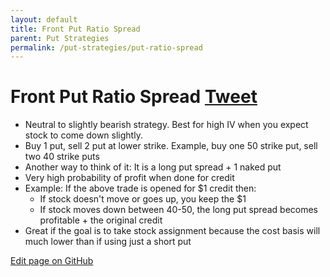 ```yaml
---
layout: default
title: Front Put Ratio Spread
parent: Put Strategies
permalink: /put-strategies/put-ratio-spread
---
```

# Front Put Ratio Spread <a href="https://twitter.com/share?ref_src=twsrc%5Etfw" class="twitter-share-button" data-text="Quick reference guide for Front Put Ratio Spread Option Strategy #optionstrategy via #optionnotes" data-url="http://optionnotes.com/put-strategies/put-ratio-spread" data-related="" data-show-count="false">Tweet</a><script async src="https://platform.twitter.com/widgets.js" charset="utf-8"></script>

- Neutral to slightly bearish strategy. Best for high IV when you expect stock to come down slightly.
- Buy 1 put, sell 2 put at lower strike. Example, buy one 50 strike put, sell two 40 strike puts
- Another way to think of it: It is a long put spread + 1 naked put
- Very high probability of profit when done for credit
- Example: If the above trade is opened for $1 credit then:
    - If stock doesn't move or goes up, you keep the $1
    - If stock moves down between 40-50, the long put spread becomes profitable + the original credit
- Great if the goal is to take stock assignment because the cost basis will much lower than if using just a short put

<a href="https://github.com/navdeepsekhon/options/blob/master/put-strategies/naked-put.md">Edit page on GitHub</a>
